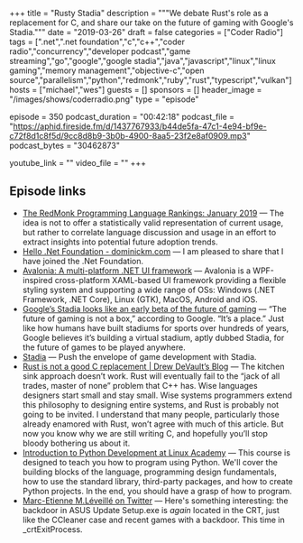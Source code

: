 +++
title = "Rusty Stadia"
description = """We debate Rust's role as a replacement for C, and share our take on the future of gaming with Google's Stadia."""
date = "2019-03-26"
draft = false
categories = ["Coder Radio"]
tags = [".net",".net foundation","c","c++","coder radio","concurrency","developer podcast","game streaming","go","google","google stadia","java","javascript","linux","linux gaming","memory management","objective-c","open source","parallelism","python","redmonk","ruby","rust","typescript","vulkan"]
hosts = ["michael","wes"]
guests = []
sponsors = []
header_image = "/images/shows/coderradio.png"
type = "episode"

episode = 350
podcast_duration = "00:42:18"
podcast_file = "https://aphid.fireside.fm/d/1437767933/b44de5fa-47c1-4e94-bf9e-c72f8d1c8f5d/9cc8d8b9-3b0b-4900-8aa5-23f2e8af0909.mp3"
podcast_bytes = "30462873"

youtube_link = ""
video_file = ""
+++

## Episode links

  * [The RedMonk Programming Language Rankings: January 2019](https://redmonk.com/sogrady/2019/03/20/language-rankings-1-19/ "The RedMonk Programming Language Rankings: January 2019") — The idea is not to offer a statistically valid representation of current usage, but rather to correlate language discussion and usage in an effort to extract insights into potential future adoption trends. 
  * [Hello .Net Foundation - dominickm.com](http://dominickm.com/hello-net-foundation/ "Hello .Net Foundation - dominickm.com") — I am pleased to share that I have joined the .Net Foundation. 
  * [Avalonia: A multi-platform .NET UI framework](https://github.com/AvaloniaUI/Avalonia "Avalonia: A multi-platform .NET UI framework") — Avalonia is a WPF-inspired cross-platform XAML-based UI framework providing a flexible styling system and supporting a wide range of OSs: Windows (.NET Framework, .NET Core), Linux (GTK), MacOS, Android and iOS. 
  * [Google’s Stadia looks like an early beta of the future of gaming](https://www.theverge.com/2019/3/20/18273977/google-stadia-cloud-game-streaming-service-report "Google’s Stadia looks like an early beta of the future of gaming") — “The future of gaming is not a box,” according to Google. “It’s a place.” Just like how humans have built stadiums for sports over hundreds of years, Google believes it’s building a virtual stadium, aptly dubbed Stadia, for the future of games to be played anywhere. 
  * [Stadia](https://stadia.dev/ "Stadia") — Push the envelope of game development with Stadia.
  * [Rust is not a good C replacement | Drew DeVault’s Blog](https://drewdevault.com/2019/03/25/Rust-is-not-a-good-C-replacement.html "Rust is not a good C replacement | Drew DeVault’s Blog") — The kitchen sink approach doesn’t work. Rust will eventually fail to the “jack of all trades, master of none” problem that C++ has. Wise languages designers start small and stay small. Wise systems programmers extend this philosophy to designing entire systems, and Rust is probably not going to be invited. I understand that many people, particularly those already enamored with Rust, won’t agree with much of this article. But now you know why we are still writing C, and hopefully you’ll stop bloody bothering us about it.
  * [Introduction to Python Development at Linux Academy](https://linuxacademy.com/devops/training/course/name/intro-to-python-development?utm_source=social&utm_medium=twitter&utm_campaign=2019_aprilcourselaunch "Introduction to Python Development at Linux Academy") — This course is designed to teach you how to program using Python. We'll cover the building blocks of the language, programming design fundamentals, how to use the standard library, third-party packages, and how to create Python projects. In the end, you should have a grasp of how to program.
  * [Marc-Etienne M.Léveillé on Twitter](https://twitter.com/marc_etienne_/status/1110202451842478087 "Marc-Etienne M.Léveillé on Twitter") — Here's something interesting: the backdoor in ASUS Update Setup.exe is _again_ located in the CRT, just like the CCleaner case and recent games with a backdoor. This time in _crtExitProcess.

